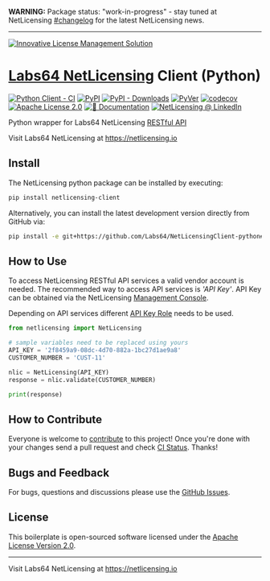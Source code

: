 **WARNING:** Package status: "work-in-progress" - stay tuned at NetLicensing [#changelog](https://netlicensing.io/wiki/changelog) for the latest NetLicensing news.

---

<a href="https://netlicensing.io"><img src="https://netlicensing.io/img/netlicensing-stage-twitter.jpg" alt="Innovative License Management Solution"></a>

# [Labs64 NetLicensing](https://netlicensing.io) Client (Python)

[![Python Client - CI](https://github.com/Labs64/NetLicensingClient-python/workflows/Python%20Client%20-%20CI/badge.svg)](https://github.com/Labs64/NetLicensingClient-python/actions?query=workflow%3A%22Python+Client+-+CI%22)
[![PyPI](https://img.shields.io/pypi/v/netlicensing-client.svg)](https://pypi.org/project/netlicensing-client/)
[![PyPI - Downloads](https://img.shields.io/pypi/dm/netlicensing-client)](https://pypistats.org/packages/netlicensing-client)
[![PyVer](https://img.shields.io/pypi/pyversions/netlicensing-client.svg)](https://pypi.org/project/netlicensing-client)
[![codecov](https://codecov.io/gh/Labs64/NetLicensingClient-python/branch/master/graph/badge.svg)](https://codecov.io/gh/Labs64/NetLicensingClient-python)
[![Apache License 2.0](https://img.shields.io/badge/License-Apache%202.0-blue.svg)](https://github.com/Labs64/NetLicensingClient-python/blob/master/LICENSE)
[![📖 Documentation](https://img.shields.io/badge/📖%20Documentation-Wiki-AB6543.svg)](https://netlicensing.io/wiki/restful-api)
[![NetLicensing @ LinkedIn](https://img.shields.io/badge/NetLicensing-0077B5.svg?logo=LinkedIn)](https://www.linkedin.com/showcase/netlicensing)

Python wrapper for Labs64 NetLicensing [RESTful API](http://l64.cc/nl10)

Visit Labs64 NetLicensing at https://netlicensing.io

## Install

The NetLicensing python package can be installed by executing:

```bash
pip install netlicensing-client
```

Alternatively, you can install the latest development version directly from GitHub via:

```bash
pip install -e git+https://github.com/Labs64/NetLicensingClient-python#egg=netlicensing
```

## How to Use

To access NetLicensing RESTful API services a valid vendor account is needed.
The recommended way to access API services is *'API Key'*.
API Key can be obtained via the NetLicensing [Management Console](https://ui.netlicensing.io/#/settings).

Depending on API services different [API Key Role](https://netlicensing.io/wiki/security#api-key-identification) needs to be used.

```python
from netlicensing import NetLicensing

# sample variables need to be replaced using yours
API_KEY = '2f8459a9-08dc-4d70-882a-1bc27d1ae9a8'
CUSTOMER_NUMBER = 'CUST-11'

nlic = NetLicensing(API_KEY)
response = nlic.validate(CUSTOMER_NUMBER)

print(response)
```

## How to Contribute

Everyone is welcome to [contribute](CONTRIBUTING.md) to this project!
Once you're done with your changes send a pull request and check [CI Status](https://github.com/Labs64/NetLicensingClient-python/actions).
Thanks!

## Bugs and Feedback

For bugs, questions and discussions please use the [GitHub Issues](https://github.com/Labs64/NetLicensingClient-python/issues).

## License

This boilerplate is open-sourced software licensed under the [Apache License Version 2.0](LICENSE).

---

Visit Labs64 NetLicensing at https://netlicensing.io
